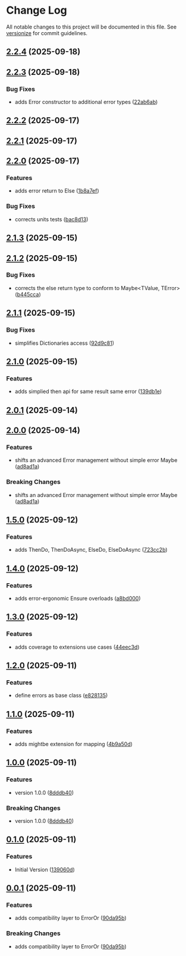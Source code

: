 # Change Log

All notable changes to this project will be documented in this file. See [versionize](https://github.com/versionize/versionize) for commit guidelines.

<a name="2.2.4"></a>
## [2.2.4](https://www.github.com/lucafabbri/Maybe/releases/tag/v2.2.4) (2025-09-18)

<a name="2.2.3"></a>
## [2.2.3](https://www.github.com/lucafabbri/Maybe/releases/tag/v2.2.3) (2025-09-18)

### Bug Fixes

* adds Error constructor to additional error types ([22ab6ab](https://www.github.com/lucafabbri/Maybe/commit/22ab6ab343515acb42858e697fd7babc9cff41d4))

<a name="2.2.2"></a>
## [2.2.2](https://www.github.com/lucafabbri/Maybe/releases/tag/v2.2.2) (2025-09-17)

<a name="2.2.1"></a>
## [2.2.1](https://www.github.com/lucafabbri/Maybe/releases/tag/v2.2.1) (2025-09-17)

<a name="2.2.0"></a>
## [2.2.0](https://www.github.com/lucafabbri/Maybe/releases/tag/v2.2.0) (2025-09-17)

### Features

* adds error return to Else ([1b8a7ef](https://www.github.com/lucafabbri/Maybe/commit/1b8a7ef34992e2f76cf34f5124c5e78fed7c0988))

### Bug Fixes

* corrects units tests ([bac8d13](https://www.github.com/lucafabbri/Maybe/commit/bac8d13ac5491068a6775c98cfd181b207a5b815))

<a name="2.1.3"></a>
## [2.1.3](https://www.github.com/lucafabbri/Maybe/releases/tag/v2.1.3) (2025-09-15)

<a name="2.1.2"></a>
## [2.1.2](https://www.github.com/lucafabbri/Maybe/releases/tag/v2.1.2) (2025-09-15)

### Bug Fixes

* corrects the else return type to conform to Maybe<TValue, TError> ([b445cca](https://www.github.com/lucafabbri/Maybe/commit/b445cca4313f74916c88bc66bd7fc15fba8c0432))

<a name="2.1.1"></a>
## [2.1.1](https://www.github.com/lucafabbri/Maybe/releases/tag/v2.1.1) (2025-09-15)

### Bug Fixes

* simplifies Dictionaries access ([92d9c81](https://www.github.com/lucafabbri/Maybe/commit/92d9c8187538d38250c995ca08d100a758d9e172))

<a name="2.1.0"></a>
## [2.1.0](https://www.github.com/lucafabbri/Maybe/releases/tag/v2.1.0) (2025-09-15)

### Features

* adds simplied then api for same result same error ([139db1e](https://www.github.com/lucafabbri/Maybe/commit/139db1e10414af81d95affe5b510be06f305c82c))

<a name="2.0.1"></a>
## [2.0.1](https://www.github.com/lucafabbri/Maybe/releases/tag/v2.0.1) (2025-09-14)

<a name="2.0.0"></a>
## [2.0.0](https://www.github.com/lucafabbri/Maybe/releases/tag/v2.0.0) (2025-09-14)

### Features

* shifts an advanced Error management without simple error Maybe<TValue> ([ad8ad1a](https://www.github.com/lucafabbri/Maybe/commit/ad8ad1ae789cd4d3c9c693b92dcaeb1f92209678))

### Breaking Changes

* shifts an advanced Error management without simple error Maybe<TValue> ([ad8ad1a](https://www.github.com/lucafabbri/Maybe/commit/ad8ad1ae789cd4d3c9c693b92dcaeb1f92209678))

<a name="1.5.0"></a>
## [1.5.0](https://www.github.com/lucafabbri/Maybe/releases/tag/v1.5.0) (2025-09-12)

### Features

* adds ThenDo, ThenDoAsync, ElseDo, ElseDoAsync ([723cc2b](https://www.github.com/lucafabbri/Maybe/commit/723cc2b360b55e6c6387c1eb70ba5a55de50ff67))

<a name="1.4.0"></a>
## [1.4.0](https://www.github.com/lucafabbri/Maybe/releases/tag/v1.4.0) (2025-09-12)

### Features

* adds error-ergonomic Ensure overloads ([a8bd000](https://www.github.com/lucafabbri/Maybe/commit/a8bd000286c1a2d5c76eb3b604333142473f9f15))

<a name="1.3.0"></a>
## [1.3.0](https://www.github.com/lucafabbri/Maybe/releases/tag/v1.3.0) (2025-09-12)

### Features

* adds coverage to extensions use cases ([44eec3d](https://www.github.com/lucafabbri/Maybe/commit/44eec3d90a4c7f3697a7b1c21d2f42314f45c683))

<a name="1.2.0"></a>
## [1.2.0](https://www.github.com/lucafabbri/Maybe/releases/tag/v1.2.0) (2025-09-11)

### Features

* define errors as base class ([e828135](https://www.github.com/lucafabbri/Maybe/commit/e828135dc75ba7b24643cbe951bec58353124490))

<a name="1.1.0"></a>
## [1.1.0](https://www.github.com/lucafabbri/Maybe/releases/tag/v1.1.0) (2025-09-11)

### Features

* adds mightbe extension for mapping ([4b9a50d](https://www.github.com/lucafabbri/Maybe/commit/4b9a50d7fd1a41ab4554460769b29505a907be90))

<a name="1.0.0"></a>
## [1.0.0](https://www.github.com/lucafabbri/Maybe/releases/tag/v1.0.0) (2025-09-11)

### Features

* version 1.0.0 ([8dddb40](https://www.github.com/lucafabbri/Maybe/commit/8dddb402943b4422adefc281c6a888ac2c573440))

### Breaking Changes

* version 1.0.0 ([8dddb40](https://www.github.com/lucafabbri/Maybe/commit/8dddb402943b4422adefc281c6a888ac2c573440))

<a name="0.1.0"></a>
## [0.1.0](https://www.github.com/lucafabbri/Maybe/releases/tag/v0.1.0) (2025-09-11)

### Features

* Initial Version ([139060d](https://www.github.com/lucafabbri/Maybe/commit/139060d9ec762273c7599ecdfd3772816a661ee4))

<a name="0.0.1"></a>
## [0.0.1](https://www.github.com/lucafabbri/Maybe/releases/tag/v0.0.1) (2025-09-11)

### Features

* adds compatibility layer to ErrorOr ([90da95b](https://www.github.com/lucafabbri/Maybe/commit/90da95b4874f946b20973034d63a89c6bc8e8ec1))

### Breaking Changes

* adds compatibility layer to ErrorOr ([90da95b](https://www.github.com/lucafabbri/Maybe/commit/90da95b4874f946b20973034d63a89c6bc8e8ec1))

